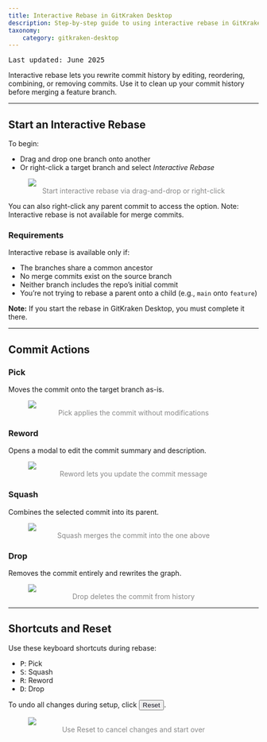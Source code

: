 ```yaml
---
title: Interactive Rebase in GitKraken Desktop
description: Step-by-step guide to using interactive rebase in GitKraken Desktop to clean up your Git commit history by picking, squashing, rewording, or dropping commits.
taxonomy:
    category: gitkraken-desktop
---
```

<kbd>Last updated: June 2025</kbd>

Interactive rebase lets you rewrite commit history by editing, reordering, combining, or removing commits. Use it to clean up your commit history before merging a feature branch.

***

## Start an Interactive Rebase

To begin:
- Drag and drop one branch onto another
- Or right-click a target branch and select <em class='context-menu'>Interactive Rebase</em>

<figure>
  <img src='/wp-content/uploads/interactive-rebase-init.gif' class="help-center-img img-bordered" />
  <figcaption style="text-align:center; color:#888">Start interactive rebase via drag-and-drop or right-click</figcaption>
</figure>

You can also right-click any parent commit to access the option. Note: Interactive rebase is not available for merge commits.

### Requirements
Interactive rebase is available only if:
- The branches share a common ancestor
- No merge commits exist on the source branch
- Neither branch includes the repo’s initial commit
- You’re not trying to rebase a parent onto a child (e.g., `main` onto `feature`)

<div class='callout callout--note'>
  <p><strong>Note:</strong> If you start the rebase in GitKraken Desktop, you must complete it there.</p>
</div>

***

## Commit Actions

### Pick
Moves the commit onto the target branch as-is.

<figure>
  <img src='/wp-content/uploads/pick.gif' class="help-center-img img-bordered" />
  <figcaption style="text-align:center; color:#888">Pick applies the commit without modifications</figcaption>
</figure>

### Reword
Opens a modal to edit the commit summary and description.

<figure>
  <img src='/wp-content/uploads/reword.png' class="help-center-img img-bordered" />
  <figcaption style="text-align:center; color:#888">Reword lets you update the commit message</figcaption>
</figure>

### Squash
Combines the selected commit into its parent.

<figure>
  <img src='/wp-content/uploads/squash.png' class="help-center-img img-bordered" />
  <figcaption style="text-align:center; color:#888">Squash merges the commit into the one above</figcaption>
</figure>

### Drop
Removes the commit entirely and rewrites the graph.

<figure>
  <img src='/wp-content/uploads/drop.gif' class="help-center-img img-bordered" />
  <figcaption style="text-align:center; color:#888">Drop deletes the commit from history</figcaption>
</figure>

***

## Shortcuts and Reset

Use these keyboard shortcuts during rebase:
- <kbd>P</kbd>: Pick
- <kbd>S</kbd>: Squash
- <kbd>R</kbd>: Reword
- <kbd>D</kbd>: Drop

To undo all changes during setup, click <button class='button button--primary button--ui button--nolink'><span style='color:#141422;'>Reset</span></button>.

<figure>
  <img src='/wp-content/uploads/keyboard-shortcut-reset.gif' class="help-center-img img-bordered" />
  <figcaption style="text-align:center; color:#888">Use Reset to cancel changes and start over</figcaption>
</figure>
